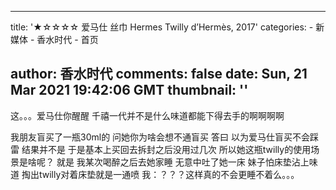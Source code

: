 
---
title: '★☆☆☆☆ 爱马仕 丝巾 Hermes Twilly d’Hermès, 2017'
categories: 
    - 新媒体
    - 香水时代
    - 首页

author: 香水时代
comments: false
date: Sun, 21 Mar 2021 19:42:06 GMT
thumbnail: ''
---

<div>   
这。。。爱马仕你醒醒 千禧一代并不是什么味道都能下得去手的啊啊啊啊

我朋友盲买了一瓶30ml的 问她你为啥会想不通盲买 答曰 以为爱马仕盲买不会踩雷 结果并不是 于是基本上买回去拆封之后没用过几次
所以她这瓶twilly的使用场景是啥呢？
就是 我某次喝醉之后去她家睡 无意中吐了她一床 妹子怕床垫沾上味道 掏出twilly对着床垫就是一通喷 我：？？？这样真的不会更睡不着么。。。  
</div>
            